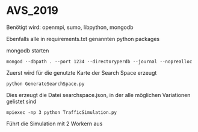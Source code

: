 # AVS_2019

Benötigt wird: openmpi, sumo, libpython, mongodb

Ebenfalls alle in requirements.txt genannten python packages

mongodb starten
```
mongod --dbpath . --port 1234 --directoryperdb --journal --noprealloc
```

Zuerst wird für die genutzte Karte der Search Space erzeugt

```
python GenerateSearchSpace.py
```
Dies erzeugt die Datei searchspace.json, in der alle möglichen Variationen gelistet sind

```
mpiexec -np 3 python TrafficSimulation.py
```
Führt die Simulation mit 2 Workern aus
